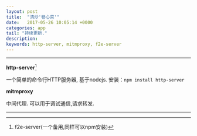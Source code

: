 ```yaml
---
layout: post
title:  "清炒'卷心菜'"
date:   2017-05-26 10:05:14 +0000
categories: app
tail: "持续更新."
description: 
keywords: http-server, mitmproxy, f2e-server
---
```

---
**http-server**[^foot1]

一个简单的命令行HTTP服务器, 基于nodejs.
    安装：`npm install http-server`

**mitmproxy**

中间代理. 可以用于调试通信,请求转发.


---
[^foot1]: f2e-server(一个备用,同样可以npm安装)
